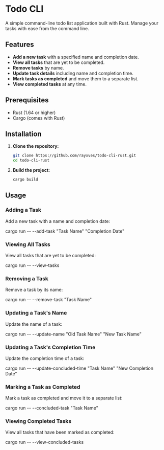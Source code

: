 # Todo CLI

A simple command-line todo list application built with Rust. Manage your tasks with ease from the command line.

## Features

- **Add a new task** with a specified name and completion date.
- **View all tasks** that are yet to be completed.
- **Remove tasks** by name.
- **Update task details** including name and completion time.
- **Mark tasks as completed** and move them to a separate list.
- **View completed tasks** at any time.

## Prerequisites

- Rust (1.64 or higher)
- Cargo (comes with Rust)

## Installation

1. **Clone the repository:**

    ```bash
    git clone https://github.com/rayxves/todo-cli-rust.git 
    cd todo-cli-rust
    ```

2. **Build the project:**

    ```bash
    cargo build
    ```

## Usage

### Adding a Task
Add a new task with a name and completion date:

cargo run -- --add-task "Task Name" "Completion Date"

### Viewing All Tasks
View all tasks that are yet to be completed:

cargo run -- --view-tasks

### Removing a Task
Remove a task by its name:

cargo run -- --remove-task "Task Name"

### Updating a Task's Name
Update the name of a task:

cargo run -- --update-name "Old Task Name" "New Task Name"

### Updating a Task's Completion Time
Update the completion time of a task:

cargo run -- --update-concluded-time "Task Name" "New Completion Date"

### Marking a Task as Completed
Mark a task as completed and move it to a separate list:

cargo run -- --concluded-task "Task Name"

### Viewing Completed Tasks
View all tasks that have been marked as completed:

cargo run -- --view-concluded-tasks